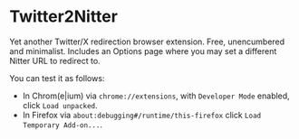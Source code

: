 # Twitter2Nitter

Yet another Twitter/X redirection browser extension. Free, unencumbered and minimalist. Includes an Options page where you may set a different Nitter URL to redirect to.

You can test it as follows:
* In Chrom(e|ium) via `chrome://extensions`, with `Developer Mode` enabled, click `Load unpacked`.
* In Firefox via `about:debugging#/runtime/this-firefox` click `Load Temporary Add-on...`.
